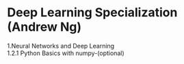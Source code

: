 # Deep Learning Specialization (Andrew Ng)

1.Neural Networks and Deep Learning                            
  1.2.1 Python Basics with numpy-(optional)                                                                                     
